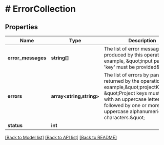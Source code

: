 # # ErrorCollection

## Properties

Name | Type | Description | Notes
------------ | ------------- | ------------- | -------------
**error_messages** | **string[]** | The list of error messages produced by this operation. For example, \&quot;input parameter &#39;key&#39; must be provided\&quot; | [optional]
**errors** | **array<string,string>** | The list of errors by parameter returned by the operation. For example,\&quot;projectKey\&quot;: \&quot;Project keys must start with an uppercase letter, followed by one or more uppercase alphanumeric characters.\&quot; | [optional]
**status** | **int** |  | [optional]

[[Back to Model list]](../../README.md#models) [[Back to API list]](../../README.md#endpoints) [[Back to README]](../../README.md)
